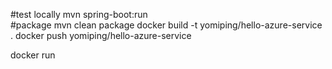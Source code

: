 #test locally
mvn spring-boot:run  
#package
mvn clean package
docker build -t yomiping/hello-azure-service .
docker push yomiping/hello-azure-service 


docker run 
